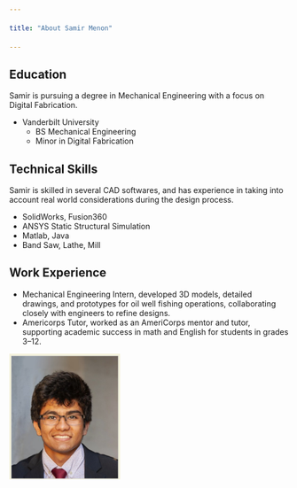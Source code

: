 ```yaml
---

title: "About Samir Menon"

---
```


## Education

Samir is pursuing a degree in Mechanical Engineering with a focus on Digital Fabrication. 

* Vanderbilt University
  * BS Mechanical Engineering
  * Minor in Digital Fabrication


## Technical Skills

Samir is skilled in several CAD softwares, and has experience in taking into account real world considerations during the design process.

* SolidWorks, Fusion360
* ANSYS Static Structural Simulation
* Matlab, Java
* Band Saw, Lathe, Mill

## Work Experience
* Mechanical Engineering Intern, developed 3D models, detailed drawings, and prototypes for oil well fishing operations, collaborating closely with engineers to refine designs.
* Americorps Tutor,  worked as an AmeriCorps mentor and tutor, supporting academic success in math and English for students in grades 3–12.
<img src="/assets/img/SamirPfp.png" alt="Samir Menon" style="width:200px;"/>
